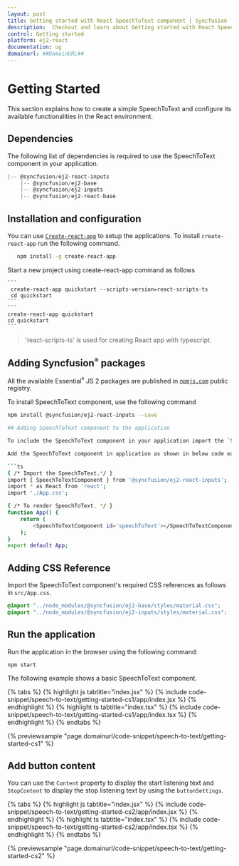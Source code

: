 ```yaml
---
layout: post
title: Getting started with React SpeechToText component | Syncfusion
description:  Checkout and learn about Getting started with React SpeechToText component of Syncfusion Essential JS 2 and more details.
control: Getting started 
platform: ej2-react
documentation: ug
domainurl: ##DomainURL##
---
```


# Getting Started

This section explains how to create a simple SpeechToText and configure its available functionalities in the React environment.

## Dependencies

The following list of dependencies is required to use the SpeechToText component in your application.

```js
|-- @syncfusion/ej2-react-inputs
    |-- @syncfusion/ej2-base
    |-- @syncfusion/ej2-inputs
    |-- @syncfusion/ej2-react-base

```

## Installation and configuration

You can use [`Create-react-app`](https://github.com/facebook/create-react-app) to setup the applications. To install `create-react-app` run the following command.

   ```bash 
      npm install -g create-react-app
   ```

Start a new project using create-react-app command as follows

    ```
     create-react-app quickstart --scripts-version=react-scripts-ts
     cd quickstart
    ```
    ```
    create-react-app quickstart
    cd quickstart
    ```

> 'react-scripts-ts' is used for creating React app with typescript.

## Adding Syncfusion<sup style="font-size:70%">&reg;</sup> packages

All the available Essential<sup style="font-size:70%">&reg;</sup> JS 2 packages are published in [`npmjs.com`](https://www.npmjs.com/~syncfusionorg) public registry.

To install SpeechToText component, use the following command

```bash
npm install @syncfusion/ej2-react-inputs --save

## Adding SpeechToText component to the application

To include the SpeechToText component in your application import the `SpeechToTextComponent` from `ej2-react-inputs` package in `App.tsx`.

Add the SpeechToText component in application as shown in below code example.

```ts
{ /* Import the SpeechToText.*/ }
import { SpeechToTextComponent } from '@syncfusion/ej2-react-inputs';
import * as React from 'react';
import './App.css';

{ /* To render SpeechToText. */ }
function App() {
    return (
        <SpeechToTextComponent id='speechToText'></SpeechToTextComponent>
    );
}
export default App;
```

## Adding CSS Reference

Import the SpeechToText component's required CSS references as follows in `src/App.css`.

```css
@import "../node_modules/@syncfusion/ej2-base/styles/material.css";
@import "../node_modules/@syncfusion/ej2-inputs/styles/material.css";
```
## Run the application

Run the application in the browser using the following command:

```
npm start
```

The following example shows a basic SpeechToText component.

{% tabs %}
{% highlight js tabtitle="index.jsx" %}
{% include code-snippet/speech-to-text/getting-started-cs1/app/index.jsx %}
{% endhighlight %}
{% highlight ts tabtitle="index.tsx" %}
{% include code-snippet/speech-to-text/getting-started-cs1/app/index.tsx %}
{% endhighlight %}
{% endtabs %}

 {% previewsample "page.domainurl/code-snippet/speech-to-text/getting-started-cs1" %}

 ## Add button content

 You can use the `Content` property to display the start listening text and `StopContent` to display the stop listening text by using the `buttonSettings`.

{% tabs %}
{% highlight js tabtitle="index.jsx" %}
{% include code-snippet/speech-to-text/getting-started-cs2/app/index.jsx %}
{% endhighlight %}
{% highlight ts tabtitle="index.tsx" %}
{% include code-snippet/speech-to-text/getting-started-cs2/app/index.tsx %}
{% endhighlight %}
{% endtabs %}

 {% previewsample "page.domainurl/code-snippet/speech-to-text/getting-started-cs2" %}